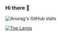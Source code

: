 ### Hi there 👋

![Anurag's GitHub stats](https://github-readme-stats.vercel.app/api?username=vladverigin&count_private=true&theme=tokyonight&show_icons=true&hide=stars,prs,issues,contribs)

[![Top Langs](https://github-readme-stats.vercel.app/api/top-langs/?username=vladverigin)](https://github.com/anuraghazra/github-readme-stats)
<!--
**vladverigin/vladverigin** is a ✨ _special_ ✨ repository because its `README.md` (this file) appears on your GitHub profile.

Here are some ideas to get you started:

- 🔭 I’m currently working on ...
- 🌱 I’m currently learning ...
- 👯 I’m looking to collaborate on ...
- 🤔 I’m looking for help with ...
- 💬 Ask me about ...
- 📫 How to reach me: ...
- 😄 Pronouns: ...
- ⚡ Fun fact: ...
-->
